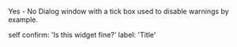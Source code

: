 Yes - No Dialog window with a tick box used to disable warnings by example.

self confirm: 'Is this widget fine?' label: 'Title'
